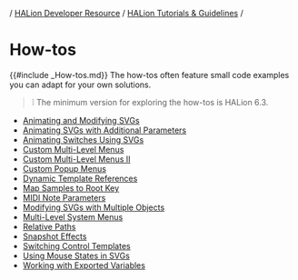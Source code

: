 / [HALion Developer Resource](../../HALion-Developer-Resource.md) / [HALion Tutorials & Guidelines](./HALion-Tutorials-Guidelines.md) /

# How-tos

{{#include _How-tos.md}} The how-tos often feature small code examples you can adapt for your own solutions.

>&#10069; The minimum version for exploring the how-tos is HALion 6.3.

* [Animating and Modifying SVGs](./Animating-and-Modifying-SVGs.md)
* [Animating SVGs with Additional Parameters](./Animating-SVGs-with-Additional-Parameters.md)
* [Animating Switches Using SVGs](./Animating-Switches-Using-SVGs.md)
* [Custom Multi-Level Menus](./Custom-Multi-Level-Menus.md)
* [Custom Multi-Level Menus II](./Custom-Multi-Level-Menus-II.md)
* [Custom Popup Menus](./Custom-Popup-Menus.md)
* [Dynamic Template References](./Dynamic-Template-References.md)
* [Map Samples to Root Key](./Map-Samples-to-Root-Key.md)
* [MIDI Note Parameters](./MIDI-Note-Parameters.md)
* [Modifying SVGs with Multiple Objects](./Modifying-SVGs-with-Multiple-Objects.md)
* [Multi-Level System Menus](./Multi-Level-System-Menus.md)
* [Relative Paths](./Relative-Paths.md)
* [Snapshot Effects](./Snapshot-Effects.md)
* [Switching Control Templates](./Switching-Control-Templates.md)
* [Using Mouse States in SVGs](./Using-Mouse-States-in-SVGs.md)
* [Working with Exported Variables](./Working-with-Exported-Variables.md)